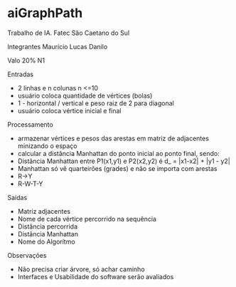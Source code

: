 # aiGraphPath
Trabalho de IA.
Fatec São Caetano do Sul

Integrantes
Maurício
Lucas
Danilo

Valo
20% N1

Entradas
* 2 linhas e n colunas n <=10
* usuário coloca quantidade de vértices (bolas)
* 1 - horizontal / vertical e peso raiz de 2 para diagonal
* usuário coloca vértice inicial e final

Processamento
* armazenar vértices e pesos das arestas em matriz de adjacentes minizando o espaço
* calcular a distância Manhattan do ponto inicial ao ponto final, sendo:
* Distância Manhattan entre P1(x1,y1) e P2(x2,y2) é d_ = |x1-x2| + |y1 - y2|
* Manhattan só vê quarteirões (grades) e não se importa com arestas
* R->Y
* R-W-T-Y

Saídas
* Matriz adjacentes
* Nome de cada vértice percorrido na sequência
* Distância percorrida
* Distância Manhattan
* Nome do Algorítmo

Observações
* Não precisa criar árvore, só achar caminho
* Interfaces e Usabilidade do software serão avaliados
